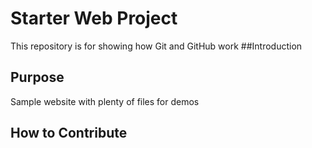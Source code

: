 # Starter Web Project

This repository is for showing how Git and GitHub work
##Introduction

## Purpose

Sample website with plenty of files for demos

## How to Contribute